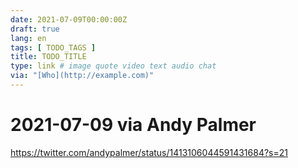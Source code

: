 ```yaml
---
date: 2021-07-09T00:00:00Z
draft: true
lang: en
tags: [ TODO_TAGS ]
title: TODO_TITLE
type: link # image quote video text audio chat
via: "[Who](http://example.com)"
---
```



# 2021-07-09 via Andy Palmer
https://twitter.com/andypalmer/status/1413106044591431684?s=21

